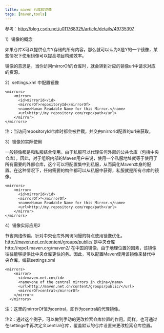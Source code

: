 ```yaml
---
title: maven 仓库和镜像
tags: [maven,tools]
---
```


参考：http://blog.csdn.net/u011768325/article/details/49735397

1）镜像的概念

如果仓库X可以提供仓库Y存储的所有内容，那么就可以认为X是Y的一个镜像，某些情况下使用镜像可以提高项目构建效率。

镜像的意思是，当你访问mirrorOf的仓库时，就会转到对应的镜像url中请求对应的资源。

2）settings.xml 中配置镜像

```
<mirrors>
    <mirror>
      <id>mirrorId</id>
      <mirrorOf>repositoryId</mirrorOf>
      <name>Human Readable Name for this Mirror.</name>
      <url>http://my.repository.com/repo/path</url>
    </mirror>
</mirrors>
```

注：当访问repositoryId仓库时都会被拦截，并交由mirrorId配置的url来获取。

3）镜像的实际使用

一般镜像都是和私服结合使用。由于私服可以代理任何外部的公共仓库（包括中央仓库），因此，对于组织内部的Maven用户来说，使用一个私服地址就等于使用了所有需要的外部仓库，这个可以将配置集中到私服，从而简化Maven本身的配置。在这种情况下，任何需要的构件都可以从私服中获得，私服就是所有仓库的镜像。

```
<mirrors>
    <mirror>
      <id>mirrorId</id>
      <mirrorOf>*</mirrorOf>
      <name>Human Readable Name for this Mirror.</name>
      <url>http://my.repository.com/repo/path</url>
    </mirror>
</mirrors>
```

4）镜像实际应用2

节省网络传输，针对中央仓库外网访问慢的特点使用镜像优化。http://maven.net.cn/content/groups/public/ 是中央仓库http://repo1.maven.org/maven2/ 在中国的镜像，由于地理位置的因素，该镜像往往能够提供比中央仓库更快的务。因此，可以配置Maven使用该镜像来替代中央仓库。编辑settings.xml

```
<mirrors>
    <mirror>
      <id>maven.net.cn</id>
      <name>one of the central mirrors in china</name>
      <url>http://maven.net.cn/content/groups/public/</url>
      <mirrorOf>central</mirrorOf>
    </mirror>
  </mirrors>
```

注：这里的mirrorOf值为central，即作为central的代理镜像。

注2：通过这个例子，可以做到手动的更改检索仓库位置的作用。同样，也可通过在settings中再次定义central仓库，覆盖默认的仓库设置来更改检索仓库位置。